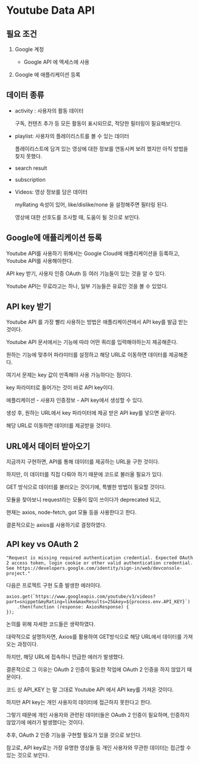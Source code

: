 # Youtube Data API

## 필요 조건

1. Google 계정

   - Google API 에 엑세스에 사용

2. Google 에 애플리케이션 등록

## 데이터 종류

- activity : 사용자의 활동 데이터

  구독, 컨텐츠 추가 등 모든 활동이 표시되므로, 적당한 필터링이 필요해보인다.

- playlist: 사용자의 플레이리스트를 볼 수 있는 데이터

  플레이리스트에 담겨 있는 영상에 대한 정보를 연동시켜 보려 했지만 아직 방법을 찾지 못했다.

- search result

- subscription

- Videos: 영상 정보를 담은 데이터

  myRating 속성이 있어, like/dislike/none 을 설정해주면 필터링 된다.

  영상에 대한 선호도를 조사할 때, 도움이 될 것으로 보인다.

## Google에 애플리케이션 등록

Youtube API를 사용하기 위해서는 Google Cloud에 애플리케이션을 등록하고, Youtube API를 사용해아한다.

API key 받기, 사용자 인증 OAuth 등 여러 기능들이 있는 것을 알 수 있다.

Youtube API는 무료라고는 하나, 일부 기능들은 유료인 것을 볼 수 있었다.

## API key 받기

Youtube API 를 가장 빨리 사용하는 방법은 애플리케이션에서 API key를 발급 받는 것이다.

Youtube API 문서에서는 기능에 따라 어떤 쿼리를 입력해야하는지 제공해준다.

원하는 기능에 맞추어 파라미터를 설정하고 해당 URL로 이동하면 데이터를 제공해준다.

여기서 문제는 key 값이 만족해야 사용 가능하다는 점이다.

key 파라미터로 들어가는 것이 바로 API key이다.

애플리케이션 - 사용자 인증정보 - API key에서 생성할 수 있다.

생성 후, 원하는 URL에서 key 파라미터에 제공 받은 API key를 넣으면 끝이다.

해당 URL로 이동하면 데이터를 제공받을 것이다.

## URL에서 데이터 받아오기

지금까지 구현하면, API를 통해 데이터를 제공하는 URL을 구한 것이다.

하지만, 이 데이터를 직접 다뤄야 하기 때문에 코드로 불러올 필요가 있다.

GET 방식으로 데이터를 불러오는 것이기에, 특별한 방법이 필요할 것이다.

모듈을 찾아보니 request라는 모듈이 많이 쓰이다가 deprecated 되고,

현재는 axios, node-fetch, got 모듈 등을 사용한다고 한다.

결론적으로는 axios를 사용하기로 결정하였다.

## API key vs OAuth 2

    "Request is missing required authentication credential. Expected OAuth 2 access token, login cookie or other valid authentication credential. See https://developers.google.com/identity/sign-in/web/devconsole-project."

다음은 프로젝트 구현 도중 발생한 에러이다.

```
axios.get(`https://www.googleapis.com/youtube/v3/videos?part=snippet&myRating=like&maxResults=25&key=${process.env.API_KEY}`)
    .then(function (response: AxiosResponse) {
});
```

논의를 위해 자세한 코드들은 생략하였다.

대략적으로 설명하자면, Axios를 활용하여 GET방식으로 해당 URL에서 데이터를 가져오는 과정이다.

하지만, 해당 URL에 접속하니 언급한 에러가 발생했다.

결론적으로 그 이유는 OAuth 2 인증이 필요한 작업에 OAuth 2 인증을 하지 않았기 때문이다.

코드 상 API_KEY 는 말 그대로 Youtube API 에서 API key를 가져온 것이다.

하지만 API key는 개인 사용자의 데이터에 접근하지 못한다고 한다.

그렇기 때문에 개인 사용자와 관련된 데이터들은 OAuth 2 인증이 필요하며, 인증하지 않았기에 에러가 발생했다는 것이다.

추후, OAuth 2 인증 기능을 구현할 필요가 있을 것으로 보인다.

참고로, API key로는 가장 유명한 영상들 등 개인 사용자와 무관한 데이터는 접근할 수 있는 것으로 보인다.

